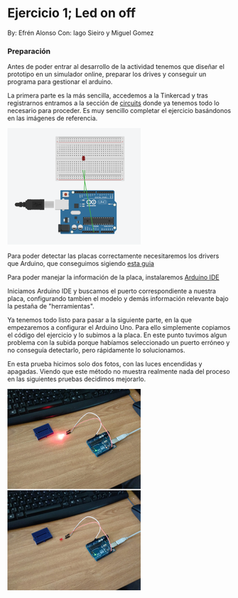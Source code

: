 # Ejercicio 1; Led on off

By: Efrén Alonso
Con: Iago Sieiro y Miguel Gomez

### Preparación

Antes de poder entrar al desarrollo de la actividad tenemos que diseñar el prototipo en un simulador online, preparar los drives y conseguir un programa para gestionar el arduino.

La primera parte es la más sencilla, accedemos a la Tinkercad y tras registrarnos entramos a la sección de [circuits](https://www.tinkercad.com/circuits) donde ya tenemos todo lo necesario para proceder. Es muy sencillo completar el ejercicio basándonos en las imágenes de referencia.

<img  width="300" src=ArduinoUnoEx1Circuit.png>

Para poder detectar las placas correctamente necesitaremos los drivers que Arduino, que conseguimos sigiendo [esta guia](https://www.arduino.cc/en/Guide/DriverInstallation)

Para poder manejar la información de la placa, instalaremos [Arduino IDE](https://www.arduino.cc/en/Main/Software)

Iniciamos Arduino IDE y buscamos el puerto correspondiente a nuestra placa, configurando tambien el modelo y demás información relevante bajo la pestaña de "herramientas".

Ya tenemos todo listo para pasar a la siguiente parte, en la que empezaremos a configurar el Arduino Uno. Para ello simplemente copiamos el código del ejercicio y lo subimos a la placa. En este punto tuvimos algun problema con la subida porque habíamos seleccionado un puerto erróneo y no conseguía detectarlo, pero rápidamente lo solucionamos.

En esta prueba hicimos solo dos fotos, con las luces encendidas y apagadas. Viendo que este método no muestra realmente nada del proceso en las siguientes pruebas decidimos mejorarlo.

<img  width="300" src=ArduinoUnoEx1On.jpeg> <img  width="300" src=ArduinoUnoEx1Off.jpeg>


### 
